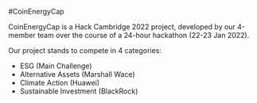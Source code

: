 #CoinEnergyCap

CoinEnergyCap is a Hack Cambridge 2022 project, developed by our 4-member team over the course of a 24-hour hackathon (22-23 Jan 2022).

Our project stands to compete in 4 categories:
- ESG (Main Challenge)
- Alternative Assets (Marshall Wace)
- Climate Action (Huawei)
- Sustainable Investment (BlackRock)
